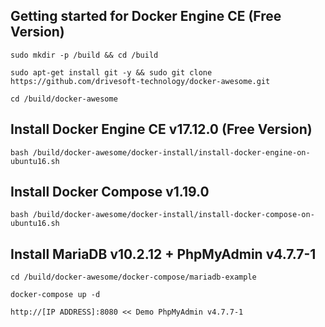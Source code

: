 Getting started for Docker Engine CE (Free Version)
---------------------------------------------------

```
sudo mkdir -p /build && cd /build

sudo apt-get install git -y && sudo git clone https://github.com/drivesoft-technology/docker-awesome.git

cd /build/docker-awesome
```


Install Docker Engine CE v17.12.0 (Free Version)
---------------------------------------------------

```
bash /build/docker-awesome/docker-install/install-docker-engine-on-ubuntu16.sh
```


Install Docker Compose v1.19.0
---------------------------------------------------

```
bash /build/docker-awesome/docker-install/install-docker-compose-on-ubuntu16.sh
```


Install MariaDB v10.2.12 + PhpMyAdmin v4.7.7-1
---------------------------------------------------

```
cd /build/docker-awesome/docker-compose/mariadb-example

docker-compose up -d
```

```
http://[IP ADDRESS]:8080 << Demo PhpMyAdmin v4.7.7-1
```